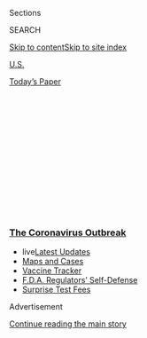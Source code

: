 <div id="app">

<div>

<div>

<div>

<div class="NYTAppHideMasthead css-1q2w90k e1suatyy0">

<div class="section css-ui9rw0 e1suatyy2">

<div class="css-eph4ug er09x8g0">

<div class="css-6n7j50">

</div>

<span class="css-1dv1kvn">Sections</span>

<div class="css-10488qs">

<span class="css-1dv1kvn">SEARCH</span>

</div>

[Skip to content](#site-content)[Skip to site
index](#site-index)

</div>

<div id="masthead-section-label" class="css-1wr3we4 eaxe0e00">

[U.S.](https://www.nytimes3xbfgragh.onion/section/us)

</div>

<div class="css-10698na e1huz5gh0">

</div>

</div>

<div id="masthead-bar-one" class="section hasLinks css-15hmgas e1csuq9d3">

<div class="css-uqyvli e1csuq9d0">

</div>

<div class="css-1uqjmks e1csuq9d1">

</div>

<div class="css-9e9ivx">

[](https://myaccount.nytimes3xbfgragh.onion/auth/login?response_type=cookie&client_id=vi)

</div>

<div class="css-1bvtpon e1csuq9d2">

[Today’s
Paper](https://www.nytimes3xbfgragh.onion/section/todayspaper)

</div>

</div>

</div>

</div>

<div data-aria-hidden="false">

<div id="site-content" data-role="main">

<div>

<div class="css-1aor85t" style="opacity:0.000000001;z-index:-1;visibility:hidden">

<div class="css-1hqnpie">

<div class="css-epjblv">

<span class="css-17xtcya">[U.S.](/section/us)</span><span class="css-x15j1o">|</span><span class="css-fwqvlz">We’re
Sharing Coronavirus Case Data for Every U.S.
County</span>

</div>

<div class="css-k008qs">

<div class="css-1iwv8en">

<span class="css-18z7m18"></span>

<div>

</div>

</div>

<span class="css-1n6z4y">https://nyti.ms/2yeqKHZ</span>

<div class="css-1705lsu">

<div class="css-4xjgmj">

<div class="css-4skfbu" data-role="toolbar" data-aria-label="Social Media Share buttons, Save button, and Comments Panel with current comment count" data-testid="share-tools">

  - 
  - 
  - 
  - 
    
    <div class="css-6n7j50">
    
    </div>

  - 

</div>

</div>

</div>

</div>

</div>

</div>

<div class="css-13pd83m">

<div class="css-l9svim">

### [<span class="css-pa1jbp"><span class="css-1rxm0ex">The Coronavirus</span><span class="css-1rxm0ex"> Outbreak</span></span>](https://www.nytimes3xbfgragh.onion/news-event/coronavirus?name=styln-coronavirus-national&region=TOP_BANNER&block=storyline_menu_recirc&action=click&pgtype=Article&impression_id=606bee20-f4b7-11ea-ab3e-6b17423f7877&variant=undefined)

  - <span class="css-1qkutce"><span class="css-12clwdu">live</span>[Latest
    Updates](https://www.nytimes3xbfgragh.onion/2020/09/11/world/covid-19-coronavirus.html?name=styln-coronavirus-national&region=TOP_BANNER&block=storyline_menu_recirc&action=click&pgtype=Article&impression_id=606bee21-f4b7-11ea-ab3e-6b17423f7877&variant=undefined)</span>
  - <span class="css-1qkutce">[Maps and
    Cases](https://www.nytimes3xbfgragh.onion/interactive/2020/us/coronavirus-us-cases.html?name=styln-coronavirus-national&region=TOP_BANNER&block=storyline_menu_recirc&action=click&pgtype=Article&impression_id=606c1530-f4b7-11ea-ab3e-6b17423f7877&variant=undefined)</span>
  - <span class="css-1qkutce">[Vaccine
    Tracker](https://www.nytimes3xbfgragh.onion/interactive/2020/science/coronavirus-vaccine-tracker.html?name=styln-coronavirus-national&region=TOP_BANNER&block=storyline_menu_recirc&action=click&pgtype=Article&impression_id=606c1531-f4b7-11ea-ab3e-6b17423f7877&variant=undefined)</span>
  - <span class="css-1qkutce">[F.D.A. Regulators’
    Self-Defense](https://www.nytimes3xbfgragh.onion/2020/09/10/us/politics/fda-coronavirus-vaccine.html?name=styln-coronavirus-national&region=TOP_BANNER&block=storyline_menu_recirc&action=click&pgtype=Article&impression_id=606c1532-f4b7-11ea-ab3e-6b17423f7877&variant=undefined)</span>
  - <span class="css-1qkutce">[Surprise Test
    Fees](https://www.nytimes3xbfgragh.onion/2020/09/09/upshot/coronavirus-surprise-test-fees.html?name=styln-coronavirus-national&region=TOP_BANNER&block=storyline_menu_recirc&action=click&pgtype=Article&impression_id=606c1533-f4b7-11ea-ab3e-6b17423f7877&variant=undefined)</span>

</div>

</div>

<div id="top-wrapper" class="css-1sy8kpn">

<div id="top-slug" class="css-l9onyx">

Advertisement

</div>

[Continue reading the main
story](#after-top)

<div class="ad top-wrapper" style="text-align:center;height:100%;display:block;min-height:250px">

<div id="top" class="place-ad" data-position="top" data-size-key="top">

</div>

</div>

<div id="after-top">

</div>

</div>

<div>

<div id="sponsor-wrapper" class="css-1hyfx7x">

<div id="sponsor-slug" class="css-19vbshk">

Supported by

</div>

[Continue reading the main
story](#after-sponsor)

<div id="sponsor" class="ad sponsor-wrapper" style="text-align:center;height:100%;display:block">

</div>

<div id="after-sponsor">

</div>

</div>

<div class="css-186x18t">

</div>

<div class="css-1vkm6nb ehdk2mb0">

# We’re Sharing Coronavirus Case Data for Every U.S. County

</div>

With no detailed government database on where the thousands of
coronavirus cases have been reported, a team of New York Times
journalists is attempting to track every case.

<div class="css-18e8msd">

<div class="css-vp77d3 epjyd6m0">

<div class="css-1baulvz">

By <span class="css-1baulvz last-byline" itemprop="name">The New York
Times</span>

</div>

</div>

  - March 28,
    2020

  - 
    
    <div class="css-4xjgmj">
    
    <div class="css-pvvomx" data-role="toolbar" data-aria-label="Social Media Share buttons, Save button, and Comments Panel with current comment count" data-testid="share-tools">
    
      - 
      - 
      - 
      - 
        
        <div class="css-6n7j50">
        
        </div>
    
      - 
    
    </div>
    
    </div>

</div>

</div>

<div class="section meteredContent css-1r7ky0e" name="articleBody" itemprop="articleBody">

<div id="us-coronavirus-data-embed" class="section interactive-content interactive-size-scoop css-ublzm0" data-id="100000007056142">

<div class="css-17ih8de interactive-body" data-sourceid="100000007056142">

<div class="g-story g-freebird g-max-limit" data-preview-slug="data-promo">

<div class="g-container">

<div id="g-data-download" class="g-container">

Download county-level data for coronavirus cases in the United States
from The New York Times [on
GitHub](https://github.com/nytimes/covid-19-data).

</div>

</div>

</div>

</div>

</div>

<div class="css-1fanzo5 StoryBodyCompanionColumn">

<div class="css-53u6y8">

As the coronavirus has spread across the United States, killing hundreds
of people and sickening tens of thousands more, comprehensive data on
the extent of the outbreak has been difficult to come by.

No single agency has provided the public with an accurate, up-to-date
record of coronavirus cases, tracked to the county level. To fill the
gap, The New York Times has launched a round-the-clock effort to tally
every known coronavirus case in the United States. The data, which The
Times will continue to track, is being made available to the public on
Friday.

Individual states and counties have tracked their own cases and
presented them to the public with varying degrees of speed and accuracy,
but those tallies provide only limited snapshots of the nation’s
outbreak. A [publicly available tracker from the federal Centers for
Disease Control and
Prevention](https://www.cdc.gov/coronavirus/2019-ncov/cases-updates/cases-in-us.html),
updated five times a week, includes only state-level data. Other
entities have made efforts, including [a notable one by Johns Hopkins
University](https://www.arcgis.com/apps/opsdashboard/index.html#/bda7594740fd40299423467b48e9ecf6),
to track cases worldwide or [within the United
States](https://coronavirus.1point3acres.com/en).

In late January, not long after the first known case was reported in
Washington State, The Times began tracking each known U.S. case as
counties and states began reporting results of testing. Such testing,
which had been delayed, gradually became more widely available. For the
last eight weeks, a team of Times journalists has recorded an array of
details — locations, dates, ages and conditions, when possible — about
newly confirmed cases reported by state and local officials.

</div>

</div>

<div class="css-1fanzo5 StoryBodyCompanionColumn">

<div class="css-53u6y8">

By Friday morning, The Times had tracked more than 85,000 cases in all
50 states, the District of Columbia and three U.S. territories. There
have been [more known cases in the United States than in China, Italy or
any other
country](https://www.nytimes3xbfgragh.onion/2020/03/26/health/usa-coronavirus-cases.html),
and more than 1,200 people have died in the United States. Researchers,
scientists, government officials and business executives have requested
access to the information. The Times is releasing its data publicly in
an effort to broaden understanding of the virus’s toll.

“We hope the data set can help inform the ongoing public health response
to the pandemic and ultimately, save lives,” said Dean Baquet, the
executive editor of The Times. “We believe the data may help reveal how
Covid-19 has spread through communities and clusters; which geographic
areas may be hit the hardest; and how its spread in hard-hit areas may
offer clues for regions that could face wider outbreaks in the future.”

</div>

</div>

<div>

</div>

<div class="css-1fanzo5 StoryBodyCompanionColumn">

<div class="css-53u6y8">

The tracking has shown how quickly a single known case can mushroom into
an uncontrolled outbreak, as has happened in
[Louisiana](https://www.nytimes3xbfgragh.onion/2020/03/26/us/coronavirus-louisiana-new-orleans.html).

The database has shown how the detection of a small cluster in one area,
like New Rochelle, N.Y., can precede the discovery of thousands more
cases in nearby cities and states.

</div>

</div>

<div class="css-1fanzo5 StoryBodyCompanionColumn">

<div class="css-53u6y8">

And it has shown, with tragic frequency, how vulnerable older adults are
to the worst of the virus. Public health officials have linked at least
37 deaths to the [Life Care nursing facility in Kirkland,
Wash](https://www.nytimes3xbfgragh.onion/2020/03/21/us/coronavirus-nursing-home-kirkland-life-care.html).
The Times has also tracked outbreaks at other nursing and senior living
facilities in Washington State, Colorado, Florida and Louisiana.

<div id="NYT_MAIN_CONTENT_2_REGION" class="css-9tf9ac">

<div>

</div>

</div>

The goal of the tracking was to compile a historical record, [with as
much detail about individual patients as can be
obtained,](https://www.nytimes3xbfgragh.onion/interactive/2020/03/21/us/coronavirus-us-cases-spread.html)of
the largest public health crisis in modern American history. By
collecting the data continuously, and from multiple levels of
government, The Times has been able to [map the spread of the
virus](https://www.nytimes3xbfgragh.onion/interactive/2020/us/coronavirus-us-cases.html),
with updated information published several times a day.

</div>

</div>

<div>

</div>

<div class="css-1fanzo5 StoryBodyCompanionColumn">

<div class="css-53u6y8">

The Times’s database has already informed academic research that showed
[how the virus might be
slowed](https://www.nytimes3xbfgragh.onion/interactive/2020/03/20/us/coronavirus-model-us-outbreak.html),
and [what might
happen](https://www.gainesville.com/opinion/20200325/stephen-j-hagen-and-peter-j-hirschfeld-florida-must-be-locked-down-now)
if it is not. In the weeks and months ahead, it is our hope that the
data can continue to inform researchers, policymakers and journalists as
they seek to understand how this pandemic evaded containment, how it
still might be mitigated and how similar disasters might be avoided in
the future.

The tracking effort grew from a handful of Times correspondents to a
large team of journalists that includes experts in data and graphics,
staff news assistants and freelance reporters, as well as journalism
students from Northwestern University, the University of Missouri and
the University of Nebraska-Lincoln. The reporting continues nearly all
day and night, seven days a week, across U.S. time zones, to record as
many details as possible about every case in real time. The Times is
committed to collecting as much data as possible in connection with the
outbreak and is collaborating with the University of California,
Berkeley, on an effort in that state.

In tracking the cases, the reporting process is labor-intensive but
straightforward much of the time. But with dozens of states and hundreds
of local health departments using their own reporting methods — and
sometimes moving patients from county to county or state to state with
no explanation — judgment calls have sometimes been required.

</div>

</div>

<div class="css-1fanzo5 StoryBodyCompanionColumn">

<div class="css-53u6y8">

When the federal government arranged flights to the United States for
Americans exposed to the coronavirus in China and Japan, The Times
recorded their cases in the states where they subsequently were treated,
even though local health departments generally did not.

</div>

</div>

<div>

</div>

<div class="css-1fanzo5 StoryBodyCompanionColumn">

<div class="css-53u6y8">

When a [resident of Florida died in Los
Angeles](https://www.nytimes3xbfgragh.onion/2020/03/22/us/coronavirus-deaths-united-states.html),
we recorded her death as having occurred in California, though officials
in Florida counted her case in their own records. When officials in some
states reported new cases without immediately identifying where they
were being treated, our team attempted to add county information later,
once it became available.

</div>

</div>

<div>

</div>

<div class="css-1fanzo5 StoryBodyCompanionColumn">

<div class="css-53u6y8">

This accounting is an attempt to record how and where the coronavirus
has spread across the United States. But it is a product of a fragmented
American public health system in which overwhelmed officials at the
state or local level have sometimes struggled to report accurately and
consistently.

On several occasions, officials have corrected information hours or days
after they first reported it. Or cases have disappeared from a local
database. Or states have created confusing, sometimes duplicative ways
of tracking the cases of people who became ill while traveling. In those
instances, which have become more common as caseloads have increased,
The Times has sought to reflect the most current, accurate information
while ensuring that every known case, [each of them representing
someone’s loved
one](https://www.nytimes3xbfgragh.onion/2020/03/22/us/coronavirus-deaths-united-states.html),
is counted.

</div>

</div>

<div>

</div>

</div>

<div>

</div>

<div>

</div>

<div>

</div>

<div>

<div id="bottom-wrapper" class="css-1ede5it">

<div id="bottom-slug" class="css-l9onyx">

Advertisement

</div>

[Continue reading the main
story](#after-bottom)

<div id="bottom" class="ad bottom-wrapper" style="text-align:center;height:100%;display:block;min-height:90px">

</div>

<div id="after-bottom">

</div>

</div>

</div>

</div>

</div>

## Site Index

<div>

</div>

## Site Information Navigation

  - [© <span>2020</span> <span>The New York Times
    Company</span>](https://help.nytimes3xbfgragh.onion/hc/en-us/articles/115014792127-Copyright-notice)

<!-- end list -->

  - [NYTCo](https://www.nytco.com/)
  - [Contact
    Us](https://help.nytimes3xbfgragh.onion/hc/en-us/articles/115015385887-Contact-Us)
  - [Work with us](https://www.nytco.com/careers/)
  - [Advertise](https://nytmediakit.com/)
  - [T Brand Studio](http://www.tbrandstudio.com/)
  - [Your Ad
    Choices](https://www.nytimes3xbfgragh.onion/privacy/cookie-policy#how-do-i-manage-trackers)
  - [Privacy](https://www.nytimes3xbfgragh.onion/privacy)
  - [Terms of
    Service](https://help.nytimes3xbfgragh.onion/hc/en-us/articles/115014893428-Terms-of-service)
  - [Terms of
    Sale](https://help.nytimes3xbfgragh.onion/hc/en-us/articles/115014893968-Terms-of-sale)
  - [Site
    Map](https://spiderbites.nytimes3xbfgragh.onion)
  - [Help](https://help.nytimes3xbfgragh.onion/hc/en-us)
  - [Subscriptions](https://www.nytimes3xbfgragh.onion/subscription?campaignId=37WXW)

</div>

</div>

</div>

</div>
